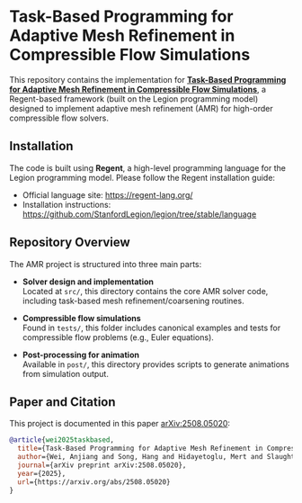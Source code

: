 # Task-Based Programming for Adaptive Mesh Refinement in Compressible Flow Simulations

This repository contains the implementation for [**Task-Based Programming for Adaptive Mesh Refinement in Compressible Flow Simulations**](https://arxiv.org/abs/2508.05020), a Regent-based framework (built on the Legion programming model) designed to implement adaptive mesh refinement (AMR) for high-order compressible flow solvers.

## Installation

The code is built using **Regent**, a high-level programming language for the Legion programming model. Please follow the Regent installation guide:

- Official language site: https://regent-lang.org/
- Installation instructions: https://github.com/StanfordLegion/legion/tree/stable/language

## Repository Overview

The AMR project is structured into three main parts:

- **Solver design and implementation**  
  Located at `src/`, this directory contains the core AMR solver code, including task-based mesh refinement/coarsening routines.

- **Compressible flow simulations**  
  Found in `tests/`, this folder includes canonical examples and tests for compressible flow problems (e.g., Euler equations).

- **Post-processing for animation**  
  Available in `post/`, this directory provides scripts to generate animations from simulation output.


## Paper and Citation

This project is documented in this paper [arXiv:2508.05020](https://arxiv.org/abs/2508.05020):

```bibtex
@article{wei2025taskbased,
  title={Task-Based Programming for Adaptive Mesh Refinement in Compressible Flow Simulations},
  author={Wei, Anjiang and Song, Hang and Hidayetoglu, Mert and Slaughter, Elliott and Lele, Sanjiva K. and Aiken, Alex},
  journal={arXiv preprint arXiv:2508.05020},
  year={2025},
  url={https://arxiv.org/abs/2508.05020}
}
